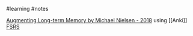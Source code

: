 #learning #notes 

[Augmenting Long-term Memory by Michael Nielsen - 2018](https://augmentingcognition.com/ltm.html) using [[Anki]]
[FSRS](https://domenic.me/fsrs/)
